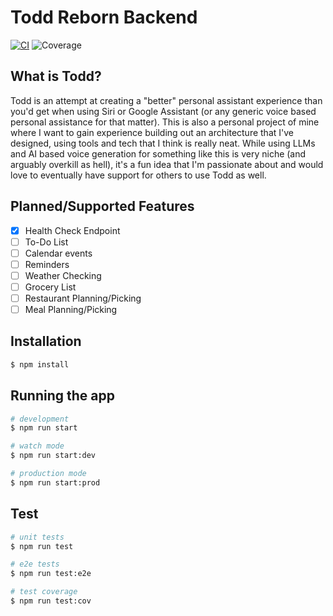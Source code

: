 # Todd Reborn Backend

[![CI](https://github.com/hgermundsen/todd-reborn-backend/actions/workflows/continuous-integration.yaml/badge.svg)](https://github.com/hgermundsen/todd-reborn-backend/actions/workflows/continuous-integration.yaml) ![Coverage](https://img.shields.io/endpoint?url=https://gist.githubusercontent.com/hgermundsen/54b0c842747fa6be3cd6d344631a1651/raw/coverage.json)

## What is Todd?

Todd is an attempt at creating a "better" personal assistant experience than you'd get when using Siri or Google Assistant (or any generic voice based personal assistance for that matter). This is also a personal project of mine where I want to gain experience building out an architecture that I've designed, using tools and tech that I think is really neat. While using LLMs and AI based voice generation for something like this is very niche (and arguably overkill as hell), it's a fun idea that I'm passionate about and would love to eventually have support for others to use Todd as well.

## Planned/Supported Features

-   [x] Health Check Endpoint
-   [ ] To-Do List
-   [ ] Calendar events
-   [ ] Reminders
-   [ ] Weather Checking
-   [ ] Grocery List
-   [ ] Restaurant Planning/Picking
-   [ ] Meal Planning/Picking

## Installation

```bash
$ npm install
```

## Running the app

```bash
# development
$ npm run start

# watch mode
$ npm run start:dev

# production mode
$ npm run start:prod
```

## Test

```bash
# unit tests
$ npm run test

# e2e tests
$ npm run test:e2e

# test coverage
$ npm run test:cov
```
